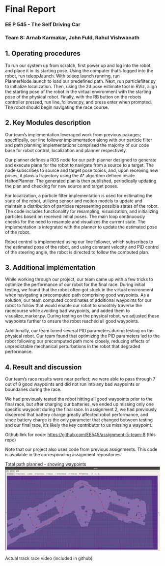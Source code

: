 # Final Report
### EE P 545 - The Self Driving Car
### Team 8: Arnab Karmakar, John Fuld, Rahul Vishwanath


## 1. Operating procedures


To run our system up from scratch, first power up and log into the robot, and place it in its starting pose. Using the computer that’s logged into the robot, run teleop.launch. With teleop.launch running, run PlannerNode.launch to load our predefined path. Next, run particlefilter.py to initialize localization. Then, using the 2d pose estimate tool in RViz, align the starting pose of the robot in the virtual environment with the starting pose of the physical robot. Finally, with the RB button on the robots controller pressed, run line_follower.py, and press enter when prompted. The robot should begin navigating the race course.



## 2. Key Modules description


Our team’s implementation leveraged work from previous pakages; specifically, our line follower implementation along with our particle filter and path planning implementations comprised the majority of our code base for robot control, localization and planner respectively.
 
Our planner defines a ROS node for our path planner designed to generate and execute plans for the robot to navigate from a source to a target. The node subscribes to source and target pose topics, and, upon receiving new poses, it plans a trajectory using the A* algorithm defined inside HaltonPlanner. The generated plan is then published, periodically updating the plan and checking for new source and target poses. 


For localization, a particle filter implementation is used for estimating the state of the robot, utilizing sensor and motion models to update and maintain a distribution of particles representing possible states of the robot. The code includes functionality for resampling, visualization, and initializing particles based on received initial poses. The main loop continuously checks for the need to resample and visualizes the current state. The implementation is integrated with the planner to update the estimated pose of the robot. 


Robot control is implemented using our line follower, which subscribes to the estimated pose of the robot, and using constant velocity and PID control of the steering angle, the robot is directed to follow the computed plan. 



## 3. Additional implementation


While working through our project, our team came up with a few tricks to optimize the performance of our robot for the final race. During initial testing, we found that the robot often got stuck in the virtual environment when navigating a precomputed path comprising good waypoints. As a solution, our team computed coordinates of additional waypoints for our robot to follow that would enable our robot to smoothly traverse the racecourse while avoiding bad waypoints, and added them to visualize_marker.py. During testing on the physical robot, we adjusted these waypoints further to ensure the robot reached all good waypoints.


Additionally, our team tuned several PID parameters during testing on the physical robot. Our team found that optimizing the PID parameters led to the robot following our precomputed path more closely, reducing effects of unpredictable mechanical perturbations in the robot that degraded performance.  



## 4. Result and discussion


Our team’s race results were near perfect; we were able to pass through 7 out of 8 good waypoints and did not run into any bad waypoints or boundaries during the race.


We had previously tested the robot hitting all good waypoints prior to the final race, but after charging our batteries, we ended up missing only one specific waypoint during the final race. In assignment 2, we had previously discerned that battery charge greatly affected robot performance, and since battery charge is the only parameter that changed between testing and our final race, it’s likely the key contributor to us missing a waypoint.


Github link for code: https://github.com/EE545/assignment-5-team-8 (this repo)


Note that our project also uses code from previous assignments. This code is available in the corresponding assignment repositories. 


Total path planned - showing waypoints
!["Screenshot_rospath.png"](Screenshot_rospath.png)

Actual track race video (included in github)
